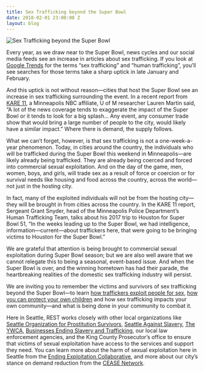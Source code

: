 ```yaml
---
title: Sex Trafficking beyond the Super Bowl
date: 2018-02-01 23:00:00 Z
layout: blog
---
```


![Sex Trafficking beyond the Super Bowl](/uploads/REST_Sex-Trafficking-Beyond-The-Super-Bowl.jpg) 

Every year, as we draw near to the Super Bowl, news cycles and our social media feeds see an increase in articles about sex trafficking. If you look at [Google Trends](http://bit.ly/2nfGW2y) for the terms “sex trafficking” and “human trafficking”, you’ll see searches for those terms take a sharp uptick in late January and February. 

And this uptick is not without reason—cities that host the Super Bowl see an increase in sex trafficking surrounding the event. In a recent report from [KARE 11](http://kare11.tv/2rS3oUG), a Minneapolis NBC affiliate, U of M researcher Lauren Martin said, “A lot of the news coverage tends to exaggerate the impact of the Super Bowl or it tends to look for a big splash… Any event, any consumer trade show that would bring a large number of people to the city, would likely have a similar impact.” Where there is demand, the supply follows. 

What we can’t forget, however, is that sex trafficking is not a one-week-a-year phenomenon. Today, in cities around the country, the individuals who will be trafficked during the Super Bowl this weekend in Minneapolis—are likely already being trafficked. They are already being coerced and forced into commercial sexual exploitation. And on the day of the game, men, women, boys, and girls, will trade sex as a result of force or coercion or for survival needs like housing and food across the country, across the world—not just in the hosting city. 

In fact, many of the exploited individuals will not be from the hosting city—they will be brought in from cities across the country. In the KARE 11 report, Sergeant Grant Snyder, head of the Minneapolis Police Department’s Human Trafficking Team, talks about his 2017 trip to Houston for Super Bowl 51, “In the weeks leading up to the Super Bowl, we had intelligence, information—current—about traffickers here, that were going to be bringing victims to Houston for the Super Bowl.”

We are grateful that attention is being brought to commercial sexual exploitation during Super Bowl season; but we are also well aware that we cannot relegate this to being a seasonal, event-based issue. And when the Super Bowl is over, and the winning hometown has had their parade, the heartbreaking realities of the domestic sex trafficking industry will persist. 

We are inviting you to remember the victims and survivors of sex trafficking beyond the Super Bowl—to learn [how traffickers exploit people for sex](https://iwantrest.com/blog/how-traffickers-exploit-people-for-sex/), [how you can protect your own children](https://iwantrest.com/blog/6-ways-parents-can-protect-their-children-from-sex-trafficking/) and how sex trafficking impacts your own community—and what is being done in your community to combat it. 

Here in Seattle, REST works closely with other local organizations like [Seattle Organization for Prostitution Survivors](http://seattleops.org/), [Seattle Against Slavery](http://www.seattleagainstslavery.org/), [The YWCA](https://www.ywcaworks.org/), [Businesses Ending Slavery and Trafficking](https://www.bestalliance.org/), our local law enforcement agencies, and the King County Prosecutor’s office to ensure that victims of sexual exploitation have access to the services and support they need. You can learn more about the harm of sexual exploitation here in Seattle from the [Ending Exploitation Collaborative](http://www.endingexploitation.com/), and more about our city’s stance on demand reduction from the [CEASE Network](https://www.ceasenetwork.org/). 